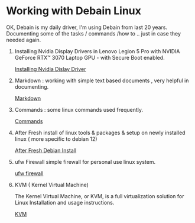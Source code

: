 # Working with Debain Linux

OK, Debain is my daily driver, I'm using Debain from last 20 years. Documenting some of the tasks / commands /how to .. just in case they needed again.


1. Installing Nvidia Display Drivers in  Lenovo Legion 5 Pro with NVIDIA GeForce RTX™ 3070 Laptop GPU - with Secure Boot enabled.

    [Installing Nvidia Dislay Driver](./nvidia/README.md)

2. Markdown : working with simple text based documents , very helpful in documenting.  

    [Markdown](./markdown/markdown.md)

3. Commands : some linux commands used frequently.

    [Commands](./commands/README.md)

4. After Fresh install of linux
    tools & packages & setup on newly installed linux ( more specific to debian 12)

    [After Fresh Debian  Install ](./fresh-install/README.md)

5. ufw Firewall
    simple firewall for personal use linux system.

    [ufw firewall ](./ufw/README.md)

6. KVM ( Kernel Virtual Machine)

    The Kernel Virtual Machine, or KVM, is a full virtualization solution for Linux 
    Installation and usage instructions.

    [KVM](./libvirt-kvm/README.md)
    